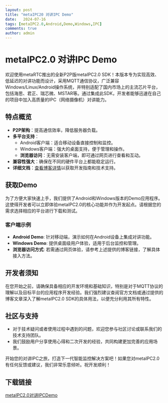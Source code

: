 ```yaml
---
layout: post
title: "metaIPC20 对讲IPC Demo"
date:   2024-07-16
tags: [metaIPC2.0,Android,Demo,Windows,IPC]
comments: true
author: admin
---
```

# metaIPC2.0 对讲IPC Demo

欢迎使用metaRTC推出的全新P2P版metaIPC2.0 SDK！本版本专为实现高效、低延迟的对讲功能而设计，采用MQTT通信协议，广泛兼容Windows/Linux/Android操作系统，并特别适配了国内市场上的主流芯片平台，包括海思、君正、瑞芯微、MSTAR等。通过集成此SDK，开发者能够迅速在自己的项目中加入高质量的IPC（网络摄像机）对讲能力。

## 特点概览
- **P2P架构**：提高通信效率，降低服务器负载。
- **多平台支持**：
  - Android客户端：适合移动设备直接控制和监控。
  - Windows客户端：强大的桌面支持，便于管理和操作。
  - **浏览器访问**：无需安装客户端，即可通过网页进行查看和互动。
- **兼容性强大**：确保在不同的硬件平台上都能稳定运行。
- **详细文档**：[查看博客详情](https://blog.csdn.net/m0_56595685/article/details/130910602)以获取开发指南和技术支持。

## 获取Demo
为了方便大家快速上手，我们提供了Android和Windows版本的Demo应用程序。这使得开发者可以立即体验metaIPC2.0的核心功能并作为开发起点。请根据您的需求选择相应的平台进行下载和测试。

### 客户端示例
- **Android Demo**: 针对移动端，演示如何在Android设备上集成对讲功能。
- **Windows Demo**: 提供桌面级用户体验，适用于后台监控和管理。
- **浏览器访问方式**: 若需通过网页体验，请参考上述提供的博客链接，了解具体接入方法。

## 开发者须知
在您开始之前，请确保具备相应的开发环境和基础知识，特别是对于MQTT协议的理解以及目标平台的应用程序开发经验。我们强烈建议查阅官方文档或通过提供的博客文章深入了解metaIPC2.0 SDK的具体用法，以便充分利用其所有特性。

## 社区与支持
- 对于技术疑问或者使用过程中遇到的问题，欢迎您参与社区讨论或联系我们的技术支持团队。
- 我们鼓励用户分享使用心得和二次开发的经验，共同构建更加完善的应用场景。

开始您的对讲IPC之旅，打造下一代智能监控解决方案吧！如果您对metaIPC2.0有任何反馈或建议，我们非常乐意倾听。祝开发顺利！

## 下载链接

[metaIPC2.0对讲IPCDemo](https://pan.quark.cn/s/9738ec4b1b7d)